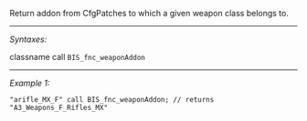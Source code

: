 Return addon from CfgPatches to which a given weapon class belongs to.


---
*Syntaxes:*

classname call `BIS_fnc_weaponAddon`

---
*Example 1:*

```sqf
"arifle_MX_F" call BIS_fnc_weaponAddon; // returns "A3_Weapons_F_Rifles_MX"
```